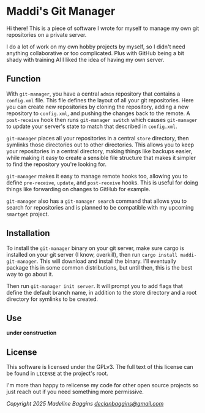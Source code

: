 # Maddi's Git Manager

Hi there! This is a piece of software I wrote for myself
to manage my own git repositories on a private server.

I do a lot of work on my own hobby projects by myself, so
I didn't need anything collaborative or too complicated.
Plus with GitHub being a bit shady with training AI I liked
the idea of having my own server.

## Function

With `git-manager`, you have a central `admin` repository
that contains a `config.xml` file. This file defines the
layout of all your git repositories. Here you can create
new repositories by cloning the repository, adding a new
repository to `config.xml`, and pushing the changes back
to the remote. A `post-receive` hook then runs
`git-manager switch` which causes `git-manager` to update
your server's state to match that described in `config.xml`.

`git-manager` places all your repositories in a central
`store` directory, then symlinks those directories out to
other directories. This allows you to keep your repositories
in a central directory, making things like backups easier,
while making it easy to create a sensible file structure
that makes it simpler to find the repository you're looking
for. 

`git-manager` makes it easy to manage remote hooks too,
allowing you to define `pre-receive`, `update`, and
`post-receive` hooks. This is useful for doing things like
forwarding on changes to GitHub for example.

`git-manager` also has a `git-manager search` command that
allows you to search for repositories and is planned to be
compatible with my upcoming `smartget` project.


## Installation

To install the `git-manager` binary on your git server, make
sure cargo is installed on your git server (I know,
overkill), then run `cargo install maddi-git-manager`. This
will download and install the binary. I'll eventually
package this in some common distributions, but until then,
this is the best way to go about it.

Then run `git-manager init server`. It will prompt you to
add flags that define the default branch name, in addition
to the store directory and a root directory for symlinks to
be created.

## Use

**under construction**

## License

This software is licensed under the GPLv3. The full text
of this license can be found in `LICENSE` at the project's
root.

I'm more than happy to relicense my code for other open
source projects so just reach out if you need something
more permissive.

*Copyright 2025 Madeline Baggins <declanbaggins@gmail.com>*
